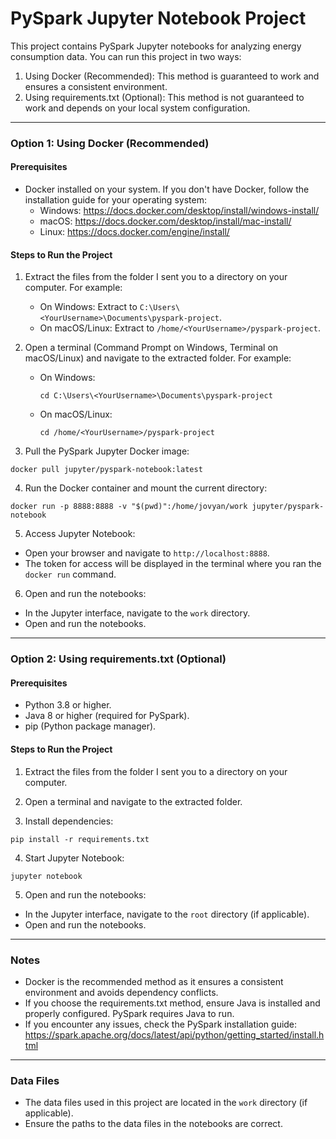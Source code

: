 # PySpark Jupyter Notebook Project

This project contains PySpark Jupyter notebooks for analyzing energy consumption data. You can run this project in two ways:

1. Using Docker (Recommended): This method is guaranteed to work and ensures a consistent environment.
2. Using requirements.txt (Optional): This method is not guaranteed to work and depends on your local system configuration.

---

### Option 1: Using Docker (Recommended)

#### Prerequisites
- Docker installed on your system. If you don't have Docker, follow the installation guide for your operating system:
  - Windows: https://docs.docker.com/desktop/install/windows-install/
  - macOS: https://docs.docker.com/desktop/install/mac-install/
  - Linux: https://docs.docker.com/engine/install/

#### Steps to Run the Project
1. Extract the files from the folder I sent you to a directory on your computer. For example:
   - On Windows: Extract to `C:\Users\<YourUsername>\Documents\pyspark-project`.
   - On macOS/Linux: Extract to `/home/<YourUsername>/pyspark-project`.

2. Open a terminal (Command Prompt on Windows, Terminal on macOS/Linux) and navigate to the extracted folder. For example:
   - On Windows:
     ```
     cd C:\Users\<YourUsername>\Documents\pyspark-project
     ```
   - On macOS/Linux:
     ```
     cd /home/<YourUsername>/pyspark-project
     ```

3. Pull the PySpark Jupyter Docker image:

```
docker pull jupyter/pyspark-notebook:latest
```

4. Run the Docker container and mount the current directory:

```
docker run -p 8888:8888 -v "$(pwd)":/home/jovyan/work jupyter/pyspark-notebook
```

5. Access Jupyter Notebook:
- Open your browser and navigate to `http://localhost:8888`.
- The token for access will be displayed in the terminal where you ran the `docker run` command.

6. Open and run the notebooks:
- In the Jupyter interface, navigate to the `work` directory.
- Open and run the notebooks.

---

### Option 2: Using requirements.txt (Optional)

#### Prerequisites
- Python 3.8 or higher.
- Java 8 or higher (required for PySpark).
- pip (Python package manager).

#### Steps to Run the Project
1. Extract the files from the folder I sent you to a directory on your computer.

2. Open a terminal and navigate to the extracted folder.

3. Install dependencies:

```
pip install -r requirements.txt
```

4. Start Jupyter Notebook:

```
jupyter notebook
```

5. Open and run the notebooks:
- In the Jupyter interface, navigate to the `root` directory (if applicable).
- Open and run the notebooks.

---

### Notes
- Docker is the recommended method as it ensures a consistent environment and avoids dependency conflicts.
- If you choose the requirements.txt method, ensure Java is installed and properly configured. PySpark requires Java to run.
- If you encounter any issues, check the PySpark installation guide: https://spark.apache.org/docs/latest/api/python/getting_started/install.html

---

### Data Files
- The data files used in this project are located in the `work` directory (if applicable).
- Ensure the paths to the data files in the notebooks are correct.

